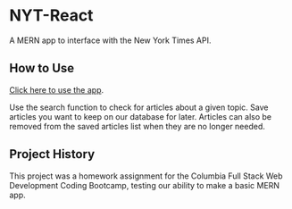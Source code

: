 # NYT-React
A MERN app to interface with the New York Times API.

## How to Use
[Click here to use the app](https://tranquil-tor-86131.herokuapp.com/).

Use the search function to check for articles about a given topic. Save articles you want to keep on our database for later. Articles can also be removed from the saved articles list when they are no longer needed.

## Project History
This project was a homework assignment for the Columbia Full Stack Web Development Coding Bootcamp, testing our ability to make a basic MERN app.